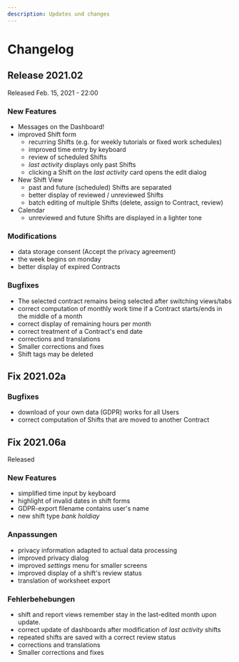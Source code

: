```yaml
---
description: Updates und changes
---
```


# Changelog

## Release 2021.02

Released Feb. 15, 2021 - 22:00

### New Features

* Messages on the Dashboard!
* improved Shift form
  * recurring Shifts \(e.g. for weekly tutorials or fixed work schedules\)
  * improved time entry by keyboard
  * review of scheduled Shifts
  * _last activity_ displays only past Shifts
  * clicking a Shift on the _last activity_ card opens the edit dialog
* New Shift View
  * past and future \(scheduled\) Shifts are separated
  * better display of reviewed / unreviewed Shifts
  * batch editing of multiple Shifts \(delete, assign to Contract, review\)
* Calendar
  * unreviewed and future Shifts are displayed in a lighter tone

### Modifications

* data storage consent \(Accept the privacy agreement\)
* the week begins on monday
* better display of expired Contracts‌

### Bugfixes

* The selected contract remains being selected after switching views/tabs
* correct computation of monthly work time if a Contract starts/ends in the middle of a month
* correct display of remaining hours per month
* correct treatment of a Contract's end date
* corrections and translations
* Smaller corrections and fixes
* Shift tags may be deleted

## Fix 2021.02a

### Bugfixes

* download of your own data \(GDPR\) works for all Users
* correct computation of Shifts that are moved to another Contract

## Fix 2021.06a

Released 

### New Features

* simplified time input by keyboard
* highlight of invalid dates in shift forms
* GDPR-export filename contains user's name
* new shift type _bank holdiay_

### Anpassungen

* privacy information adapted to actual data processing
* improved privacy dialog
* improved _settings_ menu for smaller screens
* improved display of a shift's review status
* translation of worksheet export

### Fehlerbehebungen

* shift and report views remember stay in the last-edited month upon update.
* correct update of dashboards after modification of _last activity_ shifts
* repeated shifts are saved with a correct review status
* corrections and translations
* Smaller corrections and fixes

